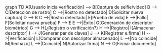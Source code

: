 graph TD
A[Usuario inicia verificación] --> B[Captura de selfie/video]
B --> C[Detección de rostro]
C -->|Rostro no detectado| D[Solicitar nueva captura]
D --> B
C -->|Rostro detectado| E[Prueba de vida]
E -->|Fallo| F[Solicitar nueva prueba]
F --> E
E -->|Éxito| G[Generación de descriptor biométrico]
G --> H{¿Registro o verificación?}
H -->|Registro| I[Almacenar descriptor]
I --> J[Generar par de claves]
J --> K[Registrar e.firma]
H -->|Verificación| L[Comparar con descriptor almacenado]
L -->|No coincide| M[Rechazo]
L -->|Coincide| N[Autorizar firma]
N --> O[Firmar documento]
